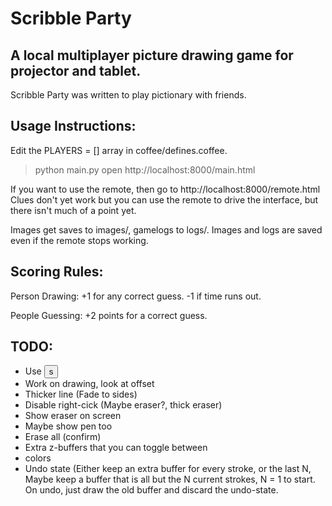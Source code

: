 # Scribble Party

## A local multiplayer picture drawing game for projector and tablet.

Scribble Party was written to play pictionary with friends. 

## Usage Instructions:

Edit the PLAYERS = [] array in coffee/defines.coffee.
> python main.py
> open http://localhost:8000/main.html

If you want to use the remote, then go to http://localhost:8000/remote.html
Clues don't yet work but you can use the remote to drive the interface,
but there isn't much of a point yet.

Images get saves to images/,  gamelogs to logs/.
Images and logs are saved even if the remote stops working.

## Scoring Rules:

Person Drawing:
+1 for any correct guess.
-1 if time runs out.

People Guessing:
+2 points for a correct guess.

## TODO:
* Use <button>s
* Work on drawing, look at offset
* Thicker line (Fade to sides)
* Disable right-cick (Maybe eraser?, thick eraser)
* Show eraser on screen
* Maybe show pen too
* Erase all (confirm)
* Extra z-buffers that you can toggle between
* colors
* Undo state (Either keep an extra buffer for every stroke, or the last N,
  Maybe keep a buffer that is all but the N current strokes, N = 1 to start.
  On undo, just draw the old buffer and discard the undo-state.